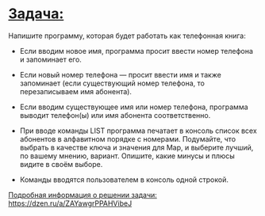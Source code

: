 # <u>**Задача:**</u>
Напишите программу, которая будет работать как телефонная книга:
- Если вводим новое имя, программа просит ввести номер телефона и запоминает его.
- Если новый номер телефона — просит ввести имя и также запоминает (если существующий номер телефона, то перезаписываем имя абонента).
- Если вводим существующее имя или номер телефона, программа выводит телефон(ы) или имя абонента соответственно.
- При вводе команды LIST программа печатает в консоль список всех абонентов в алфавитном порядке с номерами.
  Подумайте, что выбрать в качестве ключа и значения для Map, и выберите лучший, по вашему мнению, вариант. Опишите, какие минусы и плюсы видите в своём выборе.
  
- Команды вводятся пользователем в консоль одной строкой.



<u>Подробная информация о решении задачи:</u>
https://dzen.ru/a/ZAYawgrPPAHVibeJ